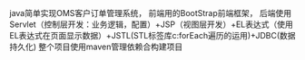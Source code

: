 java简单实现OMS客户订单管理系统，
前端用的BootStrap前端框架，
后端使用Servlet（控制层开发：业务逻辑，配置）+JSP（视图层开发）+EL表达式（使用EL表达式在页面显示数据）+JSTL(STL标签库c:forEach遍历的运用)+JDBC(数据持久化)
整个项目使用maven管理依赖合构建项目
